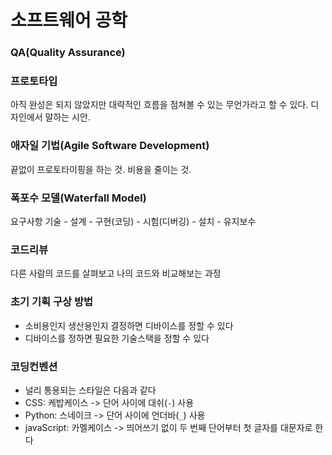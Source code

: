 # 소프트웨어 공학
### QA(Quality Assurance)
### 프로토타입
아직 완성은 되지 않았지만 대략적인 흐름을 점쳐볼 수 있는 무언가라고 할 수 있다. 디자인에서 말하는 시안. 
### 애자일 기법(Agile Software Development)
끝없이 프로토타이핑을 하는 것. 비용을 줄이는 것.
### 폭포수 모델(Waterfall Model)
요구사항 기술 - 설계 - 구현(코딩) - 시험(디버깅) - 설치 - 유지보수
### 코드리뷰
다른 사람의 코드를 살펴보고 나의 코드와 비교해보는 과정
### 초기 기획 구상 방법
- 소비용인지 생산용인지 결정하면 디바이스를 정할 수 있다
- 디바이스를 정하면 필요한 기술스택을 정할 수 있다
### 코딩컨벤션
- 널리 통용되는 스타일은 다음과 같다
- CSS: 케밥케이스 -> 단어 사이에 대쉬(`-`) 사용
- Python: 스네이크 -> 단어 사이에 언더바(`_`) 사용
- javaScript: 카멜케이스 -> 띄어쓰기 없이 두 번째 단어부터 첫 글자를 대문자로 한다


